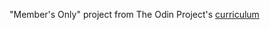 "Member's Only" project from The Odin Project's [curriculum](https://www.theodinproject.com/lessons/authentication)